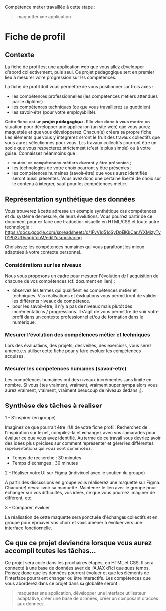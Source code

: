 Compétence métier travaillée à cette étape :
> maquetter une application
  
# Fiche de profil
## Contexte
La fiche de profil est une application web que vous allez développer d'abord collectivement, puis seul. Ce projet pédagogique sert en premier lieu à mesurer votre progression sur les compétences.

La fiche de profil doit vous permettre de vous positionner sur trois axes : 
- les compétences professionnelles (les compétences métiers attendues par le diplôme)
- les compétences techniques (ce que vous travaillerez au quotidien)
- les savoir-être (pour votre employabilité).

Cette fiche est un **projet pédagogique**. Elle vise donc à vous mettre en situation pour développer une application (un site web) que vous aurez maquettée et que vous développerez. Chacun(e) créera sa propre fiche. Les éléments que vous y intègrerez seront le fruit des travaux collectifs que vous aurez sélectionnés pour vous. Les travaux collectifs pourront être un socle que vous respecterez strictement (c'est le plus simple) ou à votre guise.
Connaissez néanmoins que :
- toutes les compétences métiers devront y être présentes ;
- les technologies de votre choix pourront y être présentes ;
- les compétences humaines (savoir-être) que vous aurez identifiés seront aussi présentes.
Vous avez donc une certaine liberté de choix sur le contenu à intégrer, sauf pour les compétences métier.
  
## Représentation synthétique des données
Vous trouverez à cette adresse un exemple synthétique des compétences et du système de mesure, de leurs évolutions. Vous pourrez partir de ce document pour en faire une traduction visuelle en HTML/CSS et toute autre technologie :
https://docs.google.com/spreadsheets/d/1FvVId51oSyDpEIKkCarJYXMizyTvtYPb3UDv5qbfcuM/edit?usp=sharing
  
Choisissez les compétences humaines qui vous paraîtront les mieux adaptées à votre contexte personnel.
  
### Considérations sur les niveaux
Nous vous proposons un cadre pour mesurer l'évolution de l'acquisition de chacune de vos compétences (cf. document en lien) :
- observez les termes qui qualifient les compétences métier et techniques. Vos réalisations et évaluations vous permettront de valider les différents niveaux de compétence.
- pour les savoir-être, il n'y a pas de niveaux mais plutôt des incrémentations / progressions. Il s'agit de vous permettre de voir votre profil dans un contexte professionnel et/ou de formation dans le numérique.
  
### Mesurer l'évolution des compétences métier et techniques
Lors des évaluations, des projets, des veilles, des exercices, vous serez amené.e.s utiliser cette fiche pour y faire évoluer les compétences acquises.
  
### Mesurer les compétences humaines (savoir-être)
Les compétences humaines ont des niveaux incrémentés sans limite en nombre. Si vous êtes vraiment, vraiment, vraiment super sympa alors vous aurez vraiment, vraiment, vraiment beaucoup de niveaux dedans ;).
  
## Synthèse des tâches à réaliser
1 - S'inspirer (en groupe)

Imaginez ce que pourrait être l'UI de votre fiche profil. Recherchez de l'inspiration sur le net, compilez-la et échangez avec vos camarades pour évaluer ce que vous avez identifié. Au terme de ce travail vous devriez avoir des idées plus précises sur comment représenter et gérer les différentes représentations qui vous sont demandées.
- Temps de recherche : 30 minutes
- Temps d'échanges : 30 minutes
  
2 - Réaliser votre UI sur Figma (individuel avec le soutien du groupe)

A partir des discussions en groupe vous réaliserez une maquette sur Figma. Chacun(e) devra avoir sa maquette. Maintenez le lien avec le groupe pour échanger sur vos difficultés, vos idées, ce que vous pourriez imaginer de différent, etc.
  
3 - Comparer, évoluer

La réalisation de cette maquette sera ponctuée d'échanges collectifs et en groupe pour éprouver vos choix et vous amener à évoluer vers une interface fonctionnelle.
  
## Ce que ce projet deviendra lorsque vous aurez accompli toutes les tâches...
Ce projet sera codé dans les prochaines étapes, en HTML et CSS. Il sera connecté à une base de données avec de l'AJAX d'ici quelques temps. Pensez donc que les données pourront évoluer et que les éléments de l'interface pourraient changer ou être interactifs.
Les compétences que vous aborderez dans ce projet dans sa globalité seront : 
> maquetter une application,
> développer une interface utilisateur adaptative,
> créer une base de données,
> créer un composant d'accès aux données.

